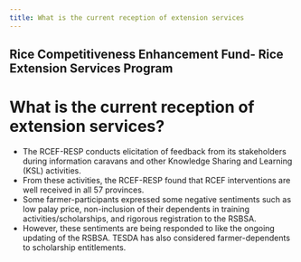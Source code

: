 ```yaml
---
title: What is the current reception of extension services
---
```


## Rice Competitiveness Enhancement Fund- Rice Extension Services Program

# What is the current reception of extension services?


 - The RCEF-RESP conducts elicitation of feedback from its stakeholders during information caravans and other Knowledge Sharing and Learning (KSL) activities. 
 - From these activities, the RCEF-RESP found that RCEF interventions are well received in all 57 provinces. 
 - Some farmer-participants expressed some negative sentiments such as low palay price, non-inclusion of their dependents in training activities/scholarships, and rigorous registration to the RSBSA.
 - However, these sentiments are being responded to like the ongoing updating of the RSBSA. TESDA has also considered farmer-dependents to scholarship entitlements.
